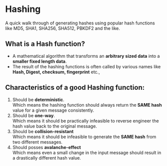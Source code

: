 # Hashing
A quick walk through of generating hashes using popular hash functions like MD5, SHA1, SHA256, SHA512, PBKDF2 and the like.

## What is a Hash function?

  - A mathematical algorithm that transforms an **arbitrary sized data** into a **smaller fixed length data**.
  - The result of the hashing functions is often called by various names like **Hash, Digest, checksum, fingerprint** etc.,

## Characteristics of a good Hashing function:

  1. Should be **deterministic**.   
     Which means the hashing function should always return the **SAME hash** value for a given message consistently.
  2. Should be **one-way**.  
     Which means it should be practically infeasible to reverse engineer the hash value back to the original message.
  3. Should be **collision-resistant**  
     Which means it should be infeasible to generate the **SAME hash** from two different messages.
  4. Should posses **avalanche-effect**  
     Which means even a small change in the input message should result in a drastically different hash value.
  
